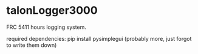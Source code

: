 # talonLogger3000
 FRC 5411 hours logging system.



required dependencies:
pip install pysimplegui
(probably more, just forgot to write them down)
